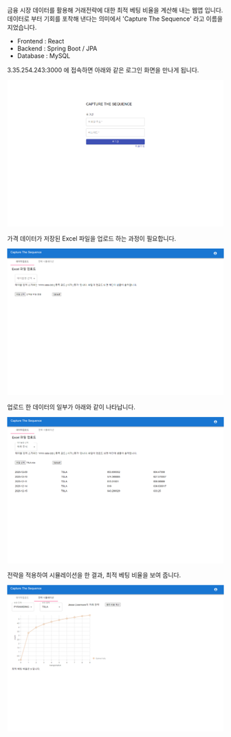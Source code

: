 금융 시장 데이터를 활용해 거래전략에 대한 최적 베팅 비율을 계산해 내는 웹앱 입니다.  데이터로 부터 기회를 포착해 낸다는 의미에서 'Capture The Sequence' 라고 이름을 지었습니다.

- Frontend : React
- Backend : Spring Boot / JPA
- Database : MySQL

3.35.254.243:3000 에 접속하면 아래와 같은 로그인 화면을 만나게 됩니다.

<img src="https://github.com/yunseokjeon/CaptureTheSequence/blob/master/Documents/images/02021.png?raw=true">

가격 데이터가 저장된 Excel 파일을 업로드 하는 과정이 필요합니다.

<img src="https://github.com/yunseokjeon/CaptureTheSequence/blob/master/Documents/images/02022.png?raw=true">

업로드 한 데이터의 일부가 아래와 같이 나타납니다.

<img src="https://github.com/yunseokjeon/CaptureTheSequence/blob/master/Documents/images/02023.png?raw=true">

전략을 적용하여 시뮬레이션을 한 결과, 최적 베팅 비율을 보여 줍니다.

<img src="https://github.com/yunseokjeon/CaptureTheSequence/blob/master/Documents/images/02024.png?raw=true">
